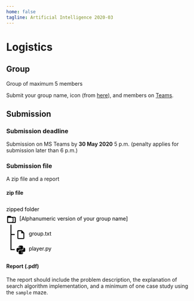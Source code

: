 ```yaml
---
home: false
tagline: Artificial Intelligence 2020-03
---
```


# Logistics

## Group 

Group of maximum 5 members

Submit your group name, icon (from [here](https://cdn.materialdesignicons.com/5.0.45/)), and members on [Teams](https://teams.microsoft.com/l/channel/19%3A9467a429212a41d9ba4ed81d03eb9b18%40thread.tacv2/tab%3A%3A017981b2-b4c0-4849-ba96-43370992353b?groupId=bc9c28d0-51c3-420d-8c46-0ad3801185c7&tenantId=537c2be1-fcd4-45a9-83b3-6653eacc5070).


## Submission

### Submission deadline

Submission on MS Teams by **30 May 2020** 5 p.m. (penalty applies for submission later than 6 p.m.)

### Submission file

A zip file and a report

#### zip file

<svg width="100%" viewBox="0 -60 1000 280">
  <text dominant-baseline="text-after-edge" x="0" y="-10" stroke="transparent" fill="black" style="font-size:28px">zipped folder</text>
  <svg class="mdi-folder-zip-outline" 
    x="0" y="0" width="55" height="55" viewBox="0 0 24 24">
    <path fill="black" d="M20 6H12L10 4H4C2.9 4 2 4.9 2 6V18C2 19.1 2.9 20 4 20H20C21.1 20 22 19.1 22 18V8C22 6.9 21.1 6 20 6M20 18H16V16H14V18H4V8H14V10H16V8H20V18M16 12V10H18V12H16M14 12H16V14H14V12M18 16H16V14H18V16Z"/>
  </svg>
  <text dominant-baseline="text-before-edge" x="70" y="5" stroke="transparent" fill="black" style="font-size:28px">[Alphanumeric version of your group name]</text>
  <svg class="mdi-file-outline" 
    x="50" y="80" width="55" height="55" viewBox="0 0 24 24">
    <path fill="black" d="M14,2H6A2,2 0 0,0 4,4V20A2,2 0 0,0 6,22H18A2,2 0 0,0 20,20V8L14,2M18,20H6V4H13V9H18V20Z"/>
  </svg>
  <text dominant-baseline="text-before-edge" x="120" y="85" stroke="transparent" fill="black" style="font-size:28px">group.txt</text>
  <svg class="mdi-file-outline" 
    x="50" y="160" width="55" height="55" viewBox="0 0 24 24">
    <path fill="black" d="M19.14,7.5A2.86,2.86 0 0,1 22,10.36V14.14A2.86,2.86 0 0,1 19.14,17H12C12,17.39 12.32,17.96 12.71,17.96H17V19.64A2.86,2.86 0 0,1 14.14,22.5H9.86A2.86,2.86 0 0,1 7,19.64V15.89C7,14.31 8.28,13.04 9.86,13.04H15.11C16.69,13.04 17.96,11.76 17.96,10.18V7.5H19.14M14.86,19.29C14.46,19.29 14.14,19.59 14.14,20.18C14.14,20.77 14.46,20.89 14.86,20.89A0.71,0.71 0 0,0 15.57,20.18C15.57,19.59 15.25,19.29 14.86,19.29M4.86,17.5C3.28,17.5 2,16.22 2,14.64V10.86C2,9.28 3.28,8 4.86,8H12C12,7.61 11.68,7.04 11.29,7.04H7V5.36C7,3.78 8.28,2.5 9.86,2.5H14.14C15.72,2.5 17,3.78 17,5.36V9.11C17,10.69 15.72,11.96 14.14,11.96H8.89C7.31,11.96 6.04,13.24 6.04,14.82V17.5H4.86M9.14,5.71C9.54,5.71 9.86,5.41 9.86,4.82C9.86,4.23 9.54,4.11 9.14,4.11C8.75,4.11 8.43,4.23 8.43,4.82C8.43,5.41 8.75,5.71 9.14,5.71Z"/>
  </svg>
  <text dominant-baseline="text-before-edge" x="120" y="165" stroke="transparent" fill="black" style="font-size:28px">player.py</text>
  <path d="M 25 55 v 2 v 50 h 20 m -20 0 v 80 h 20" stroke="black" fill="none" stroke-width="5"/>
</svg>

#### Report (.pdf)

The report should include the problem description, the explanation of search algorithm implementation, and a minimum of one case study using the `sample` maze. 

